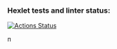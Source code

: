 ### Hexlet tests and linter status:
[![Actions Status](https://github.com/Evgeny111111/frontend-project-12/actions/workflows/hexlet-check.yml/badge.svg)](https://github.com/Evgeny111111/frontend-project-12/actions)

п